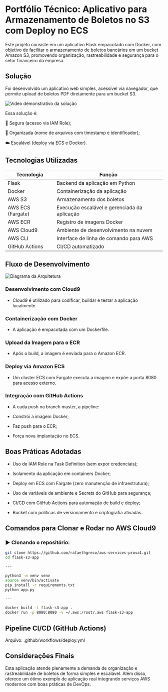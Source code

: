 
# Portfólio Técnico: Aplicativo para Armazenamento de Boletos no S3 com Deploy no ECS

Este projeto consiste em um aplicativo Flask empacotado com Docker, com objetivo de facilitar o armazenamento de boletos bancários em um bucket Amazon S3, promovendo organização, rastreabilidade e segurança para o setor financeiro da empresa.


## Solução
Foi desenvolvido um aplicativo web simples, acessível via navegador, que permite upload de boletos PDF diretamente para um bucket S3. 

![Vídeo demonstrativo da solução](https://www.youtube.com/)

Essa solução é:

🔐 Segura (acesso via IAM Role);

📂 Organizada (nome de arquivos com timestamp e identificador);

☁️ Escalável (deploy via ECS e Docker).

## Tecnologias Utilizadas
| Tecnologia       | Função                                             |
|------------------|----------------------------------------------------|
| Flask            | Backend da aplicação em Python                     |
| Docker           | Containerização da aplicação                       |
| AWS S3           | Armazenamento dos boletos                          |
| AWS ECS (Fargate)| Execução escalável e gerenciada da aplicação       |
| AWS ECR          | Registro de imagens Docker                         |
| AWS Cloud9       | Ambiente de desenvolvimento na nuvem              |
| AWS CLI          | Interface de linha de comando para AWS             |
| GitHub Actions   | CI/CD automatizado                                 |

## Fluxo de Desenvolvimento
![Diagrama da Arquitetura](https://i.imgur.com/3mG39hE.png)
### Desenvolvimento com Cloud9
- Cloud9 é utilizado para codificar, buildar e testar a aplicação localmente.

### Containerização com Docker
- A aplicação é empacotada com um Dockerfile.

### Upload da Imagem para o ECR
- Após o build, a imagem é enviada para o Amazon ECR.

### Deploy via Amazon ECS
- Um cluster ECS com Fargate executa a imagem e expõe a porta 8080 para acesso externo.

### Integração com GitHub Actions
- A cada push na branch master, a pipeline:

- Constrói a imagem Docker;

- Faz push para o ECR;

- Força nova implantação no ECS.

##  Boas Práticas Adotadas
- Uso de IAM Role na Task Definition (sem expor credenciais);

- Isolamento da aplicação em containers Docker;

- Deploy em ECS com Fargate (zero manutenção de infraestrutura);

- Uso de variáveis de ambiente e Secrets do GitHub para segurança;

- CI/CD com GitHub Actions para automação de build e deploy;

- Bucket com políticas de versionamento e criptografia ativadas.

## Comandos para Clonar e Rodar no AWS Cloud9

### ▶️ Clonando o repositório:

```bash
git clone https://github.com/rafaelhgreco/aws-services-prova1.git
cd flask-s3-app

---

python3 -m venv venv
source venv/bin/activate
pip install -r requirements.txt
python app.py

---

docker build -t flask-s3-app .
docker run -p 8080:8080 -v ~/.aws:/root/.aws flask-s3-app
```
## Pipeline CI/CD (GitHub Actions)
Arquivo: .github/workflows/deploy.yml

## Considerações Finais
Esta aplicação atende plenamente a demanda de organização e rastreabilidade de boletos de forma simples e escalável. Além disso, oferece um ótimo exemplo de aplicação real integrando serviços AWS modernos com boas práticas de DevOps.
